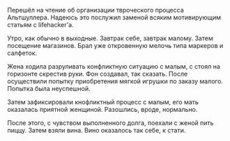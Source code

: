 Перешёл на чтение об организации твроческого процесса Альтшуллера. Надеюсь это послужил заменой всяким мотивирующим статьям с lifehacker'а.

Утро, как обычно в выходные. Завтрак себе, завтрак малому.
Затем посещение магазинов. Брал уже откровенную мелочь типа маркеров и салфеток.

Жена ходила разруливать конфликтную ситуацию с малым, с стоял на горизонте скрестив руки. Фон создавал, так сказать.
После осуществили попытку приобретения мягкой игрушки по заказу малого. Попытка была неуспешной.

Затем зафиксировали кнофликтный процесс с малым, его мать оказалась приятной женщиной. Разошлись, вроде, нормально.

После этого, с чувством выполненного долга, поехали с женой пить пиццу. Затем взяли вина. Вино оказалось так себе, к стати.